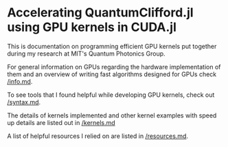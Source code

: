 # Accelerating QuantumClifford.jl using GPU kernels in CUDA.jl

This is documentation on programming efficient GPU kernels put together during
my research at MIT's Quantum Photonics Group.

For general information on GPUs regarding the hardware implementation of them
and an overview of writing fast algorithms designed for GPUs check
[/info.md](info.md).

To see tools that I found helpful while developing GPU kernels, check out
[/syntax.md](syntax.md).

The details of kernels implemented and other kernel examples with speed up
details are listed out in [/kernels.md](kernels.md)

A list of helpful resources I relied on are listed in
[/resources.md](resources.md).

